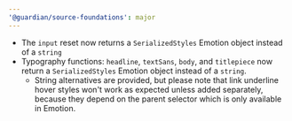 ```yaml
---
'@guardian/source-foundations': major
---
```


- The `input` reset now returns a `SerializedStyles` Emotion object instead of a `string`
- Typography functions: `headline`, `textSans`, `body`, and `titlepiece` now return a `SerializedStyles` Emotion object instead of a `string`.
  - String alternatives are provided, but please note that link underline hover styles won't work as expected unless added separately, because they depend on the parent selector which is only available in Emotion.
